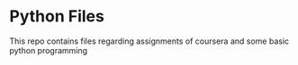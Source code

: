 <h1>Python Files</h1> 
<p>This repo contains files regarding assignments of coursera and some basic python programming</p>

